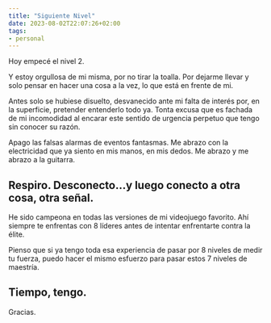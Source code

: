 ```yaml
---
title: "Siguiente Nivel"
date: 2023-08-02T22:07:26+02:00
tags:
- personal
---
```


Hoy empecé el nivel 2.

Y estoy orgullosa de mi misma, por no tirar la toalla. Por dejarme llevar y solo pensar en hacer una cosa a la vez, lo que está en frente de mi.

Antes solo se hubiese disuelto, desvanecido ante mi falta de interés por, en la superficie, pretender entenderlo todo ya. Tonta excusa que es fachada de mi incomodidad al encarar este sentido de urgencia perpetuo que tengo sin conocer su razón.

Apago las falsas alarmas de eventos fantasmas. Me abrazo con la electricidad que ya siento en mis manos, en mis dedos. Me abrazo y me abrazo a la guitarra.

Respiro. Desconecto...y luego conecto a otra cosa, otra señal.
---
He sido campeona en todas las versiones de mi videojuego favorito. Ahí siempre te enfrentas con 8 líderes antes de intentar enfrentarte contra la élite.

Pienso que si ya tengo toda esa experiencia de pasar por 8 niveles de medir tu fuerza, puedo hacer el mismo esfuerzo para pasar estos 7 niveles de maestría.

Tiempo, tengo.
---
Gracias.
